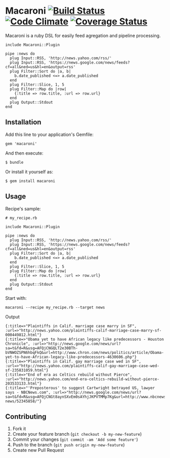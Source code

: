 # Macaroni [![Build Status](https://secure.travis-ci.org/mizoR/macaroni.png)](https://travis-ci.org/mizoR/macaroni) [![Code Climate](https://codeclimate.com/github/mizoR/macaroni.png)](https://codeclimate.com/github/mizoR/macaroni) [![Coverage Status](https://coveralls.io/repos/mizoR/macaroni/badge.png?branch=master)](https://coveralls.io/r/mizoR/macaroni?branch=master)


Macaroni is a ruby DSL for easily feed agregation and pipeline processing.

```
include Macaroni::Plugin

pipe :news do
  plug Input::RSS, 'http://news.yahoo.com/rss/'
  plug Input::RSS, 'https://news.google.com/news/feeds?cf=all&ned=us&hl=en&output=rss'
  plug Filter::Sort do |a, b|
    b.date_published <=> a.date_published
  end
  plug Filter::Slice, 1, 5
  plug Filter::Map do |row|
    {:title => row.title, :url => row.url}
  end
  plug Output::Stdout
end
```

## Installation

Add this line to your application's Gemfile:

    gem 'macaroni'

And then execute:

    $ bundle

Or install it yourself as:

    $ gem install macaroni

## Usage

Recipe's sample:

```
# my_recipe.rb

include Macaroni::Plugin

pipe :news do
  plug Input::RSS, 'http://news.yahoo.com/rss/'
  plug Input::RSS, 'https://news.google.com/news/feeds?cf=all&ned=us&hl=en&output=rss'
  plug Filter::Sort do |a, b|
    b.date_published <=> a.date_published
  end
  plug Filter::Slice, 1, 5
  plug Filter::Map do |row|
    {:title => row.title, :url => row.url}
  end
  plug Output::Stdout
end
```

Start with:

```
macaroni --recipe my_recipe.rb --target news
```

Output

```
{:title=>"Plaintiffs in Calif. marriage case marry in SF", :url=>"http://news.yahoo.com/plaintiffs-calif-marriage-case-marry-sf-000449812.html"}
{:title=>"Obama yet to have African legacy like predecessors - Houston Chronicle", :url=>"http://news.google.com/news/url?sa=t&fd=R&usg=AFQjCNGQLT2e30BTh-bVNWOZSPN6hbqFkQ&url=http://www.chron.com/news/politics/article/Obama-yet-to-have-African-legacy-like-predecessors-4630606.php"}
{:title=>"Plaintiffs in Calif. gay marriage case wed in SF", :url=>"http://news.yahoo.com/plaintiffs-calif-gay-marriage-case-wed-sf-235831059.html"}
{:title=>"End of era as Celtics rebuild without Pierce", :url=>"http://news.yahoo.com/end-era-celtics-rebuild-without-pierce-203533133.html"}
{:title=>"'Preposterous' to suggest Cartwright betrayed US, lawyer says - NBCNews.com", :url=>"http://news.google.com/news/url?sa=t&fd=R&usg=AFQjCNGt8aynSXvEm0sAYhjJKPVTMMp7Kg&url=http://www.nbcnews.com/video/nightly-news/52345858/"}
```

## Contributing

1. Fork it
2. Create your feature branch (`git checkout -b my-new-feature`)
3. Commit your changes (`git commit -am 'Add some feature'`)
4. Push to the branch (`git push origin my-new-feature`)
5. Create new Pull Request
